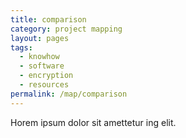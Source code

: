 ```yaml
---
title: comparison
category: project mapping
layout: pages
tags:
  - knowhow
  - software
  - encryption
  - resources
permalink: /map/comparison
---
```

Horem ipsum dolor sit amettetur ing elit. 
